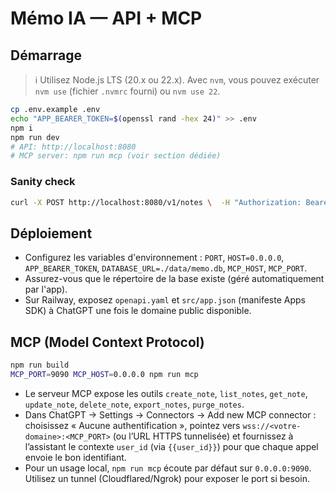 # Mémo IA — API + MCP

## Démarrage

> ℹ️ Utilisez Node.js LTS (20.x ou 22.x). Avec `nvm`, vous pouvez exécuter `nvm use` (fichier `.nvmrc` fourni) ou `nvm use 22`.

```bash
cp .env.example .env
echo "APP_BEARER_TOKEN=$(openssl rand -hex 24)" >> .env
npm i
npm run dev
# API: http://localhost:8080
# MCP server: npm run mcp (voir section dédiée)
```

### Sanity check
```bash
curl -X POST http://localhost:8080/v1/notes \  -H "Authorization: Bearer $APP_BEARER_TOKEN" \  -H "X-ChatGPT-User: user_demo" \  -H 'Content-Type: application/json' \  -d '{"title":"Badge Parking","content":"Q-3 niveau -2","tags":["boulot","parking"],"remind_at":"2025-10-08T09:00:00Z"}'
```

## Déploiement

- Configurez les variables d'environnement : `PORT`, `HOST=0.0.0.0`, `APP_BEARER_TOKEN`, `DATABASE_URL=./data/memo.db`, `MCP_HOST`, `MCP_PORT`.
- Assurez-vous que le répertoire de la base existe (géré automatiquement par l'app).
- Sur Railway, exposez `openapi.yaml` et `src/app.json` (manifeste Apps SDK) à ChatGPT une fois le domaine public disponible.

## MCP (Model Context Protocol)

```bash
npm run build
MCP_PORT=9090 MCP_HOST=0.0.0.0 npm run mcp
```

- Le serveur MCP expose les outils `create_note`, `list_notes`, `get_note`, `update_note`, `delete_note`, `export_notes`, `purge_notes`.
- Dans ChatGPT → Settings → Connectors → Add new MCP connector : choisissez « Aucune authentification », pointez vers `wss://<votre-domaine>:<MCP_PORT>` (ou l’URL HTTPS tunnelisée) et fournissez à l’assistant le contexte `user_id` (via `{{user_id}}`) pour que chaque appel envoie le bon identifiant.
- Pour un usage local, `npm run mcp` écoute par défaut sur `0.0.0.0:9090`. Utilisez un tunnel (Cloudflared/Ngrok) pour exposer le port si besoin.
